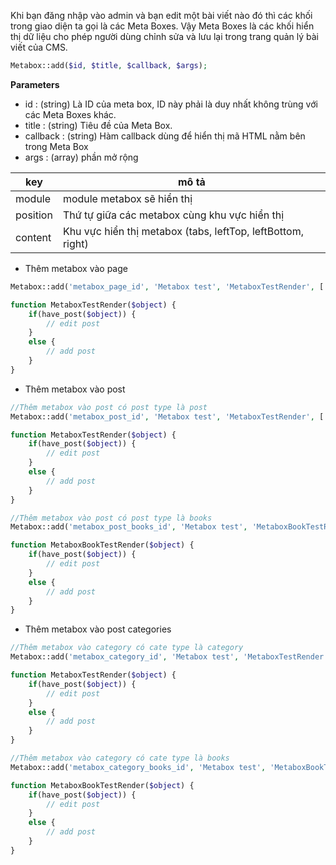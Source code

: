 Khi bạn đăng nhập vào admin và bạn edit một bài viết nào đó thì các khối trong giao diện ta gọi là các Meta Boxes.
Vậy Meta Boxes là các khối hiển thị dữ liệu cho phép người dùng chỉnh sửa và lưu lại trong trang quản lý bài viết của CMS.

```php
Metabox::add($id, $title, $callback, $args);
```
**Parameters**
* id : (string) Là ID của meta box, ID này phải là duy nhất không trùng với các Meta Boxes khác.
* title : (string) Tiêu đề của Meta Box.
* callback : (string) Hàm callback dùng để hiển thị mã HTML nằm bên trong Meta Box
* args : (array) phần mở rộng

| key      | mô tả                                                       |
|----------|-------------------------------------------------------------|
| module   | module metabox sẽ hiển thị                                  |
| position | Thứ tự giữa các metabox cùng khu vực hiển thị               |
| content  | Khu vực hiển thị metabox (tabs, leftTop, leftBottom, right) |

* Thêm metabox vào page

```php
Metabox::add('metabox_page_id', 'Metabox test', 'MetaboxTestRender', ['module' => 'page', 'content' => 'tabs']);

function MetaboxTestRender($object) {
    if(have_post($object)) {
        // edit post
    }
    else {
        // add post
    }
}
```

* Thêm metabox vào post
```php
//Thêm metabox vào post có post type là post
Metabox::add('metabox_post_id', 'Metabox test', 'MetaboxTestRender', ['module' => 'post', 'content' => 'leftBottom']);

function MetaboxTestRender($object) {
    if(have_post($object)) {
        // edit post
    }
    else {
        // add post
    }
}

//Thêm metabox vào post có post type là books
Metabox::add('metabox_post_books_id', 'Metabox test', 'MetaboxBookTestRender', ['module' => 'post_books', 'content' => 'leftBottom']);

function MetaboxBookTestRender($object) {
    if(have_post($object)) {
        // edit post
    }
    else {
        // add post
    }
}
```


* Thêm metabox vào post categories
```php
//Thêm metabox vào category có cate type là category
Metabox::add('metabox_category_id', 'Metabox test', 'MetaboxTestRender', ['module' => 'category', 'content' => 'leftBottom']);

function MetaboxTestRender($object) {
    if(have_post($object)) {
        // edit post
    }
    else {
        // add post
    }
}

//Thêm metabox vào category có cate type là books
Metabox::add('metabox_category_books_id', 'Metabox test', 'MetaboxBookTestRender', ['module' => 'category_books', 'content' => 'leftBottom']);

function MetaboxBookTestRender($object) {
    if(have_post($object)) {
        // edit post
    }
    else {
        // add post
    }
}
```